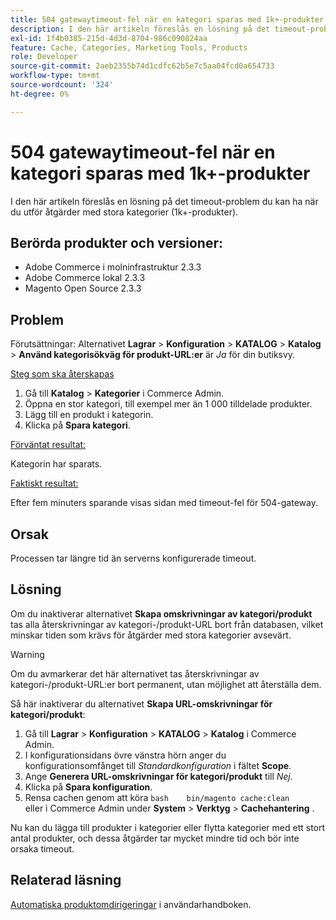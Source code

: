 ```yaml
---
title: 504 gatewaytimeout-fel när en kategori sparas med 1k+-produkter
description: I den här artikeln föreslås en lösning på det timeout-problem du kan ha när du utför åtgärder med stora kategorier (1k+-produkter).
exl-id: 1f4b0385-215d-4d3d-8704-986c090824aa
feature: Cache, Categories, Marketing Tools, Products
role: Developer
source-git-commit: 2aeb2355b74d1cdfc62b5e7c5aa04fcd0a654733
workflow-type: tm+mt
source-wordcount: '324'
ht-degree: 0%

---
```


# 504 gatewaytimeout-fel när en kategori sparas med 1k+-produkter

I den här artikeln föreslås en lösning på det timeout-problem du kan ha när du utför åtgärder med stora kategorier (1k+-produkter).

## Berörda produkter och versioner:

* Adobe Commerce i molninfrastruktur 2.3.3
* Adobe Commerce lokal 2.3.3
* Magento Open Source 2.3.3

## Problem

Förutsättningar: Alternativet **Lagrar** > **Konfiguration** > **KATALOG** > **Katalog** > **Använd kategorisökväg för produkt-URL:er** är *Ja* för din butiksvy.

<u>Steg som ska återskapas</u>

1. Gå till **Katalog** > **Kategorier** i Commerce Admin.
1. Öppna en stor kategori, till exempel mer än 1 000 tilldelade produkter.
1. Lägg till en produkt i kategorin.
1. Klicka på **Spara kategori**.

<u>Förväntat resultat:</u>

Kategorin har sparats.

<u>Faktiskt resultat:</u>

Efter fem minuters sparande visas sidan med timeout-fel för 504-gateway.

## Orsak

Processen tar längre tid än serverns konfigurerade timeout.

## Lösning

Om du inaktiverar alternativet **Skapa omskrivningar av kategori/produkt** tas alla återskrivningar av kategori-/produkt-URL bort från databasen, vilket minskar tiden som krävs för åtgärder med stora kategorier avsevärt.

>[!WARNING]
>
>Om du avmarkerar det här alternativet tas återskrivningar av kategori-/produkt-URL:er bort permanent, utan möjlighet att återställa dem.

Så här inaktiverar du alternativet **Skapa URL-omskrivningar för kategori/produkt**:

1. Gå till **Lagrar** > **Konfiguration** > **KATALOG** > **Katalog** i Commerce Admin.
1. I konfigurationsidans övre vänstra hörn anger du konfigurationsomfånget till *Standardkonfiguration* i fältet **Scope**.
1. Ange **Generera URL-omskrivningar för kategori/produkt** till *Nej*.
1. Klicka på **Spara konfiguration**.
1. Rensa cachen genom att köra    ```bash    bin/magento cache:clean    ```    eller i Commerce Admin under **System** > **Verktyg** > **Cachehantering** .

Nu kan du lägga till produkter i kategorier eller flytta kategorier med ett stort antal produkter, och dessa åtgärder tar mycket mindre tid och bör inte orsaka timeout.

## Relaterad läsning

[Automatiska produktomdirigeringar](https://experienceleague.adobe.com/en/docs/commerce-admin/marketing/seo/url-rewrites/url-redirect-product-automatic) i användarhandboken.
